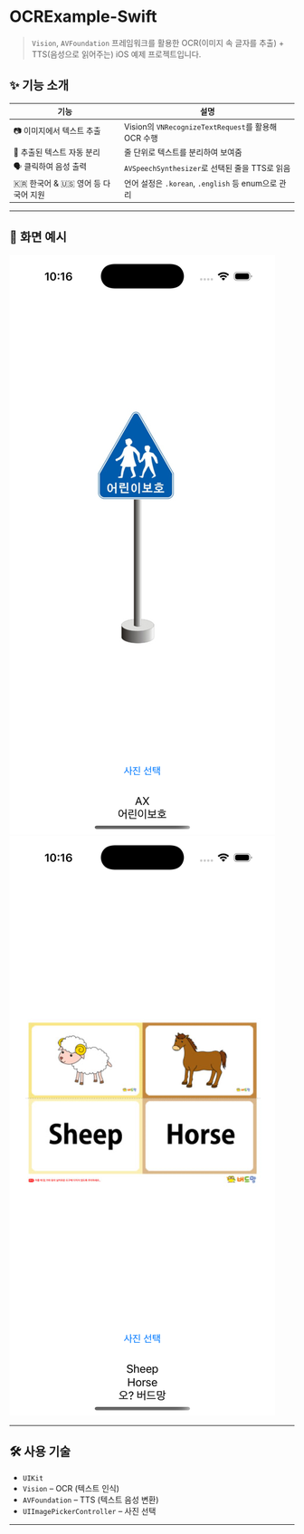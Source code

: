 # OCRExample-Swift
> `Vision`, `AVFoundation` 프레임워크를 활용한 OCR(이미지 속 글자를 추출) + TTS(음성으로 읽어주는) iOS 예제 프로젝트입니다.

## ✨ 기능 소개

| 기능 | 설명 |
|------|------|
| 📷 이미지에서 텍스트 추출 | Vision의 `VNRecognizeTextRequest`를 활용해 OCR 수행 |
| 🧠 추출된 텍스트 자동 분리 | 줄 단위로 텍스트를 분리하여 보여줌 |
| 🗣️ 클릭하여 음성 출력 | `AVSpeechSynthesizer`로 선택된 줄을 TTS로 읽음 |
| 🇰🇷 한국어 & 🇺🇸 영어 등 다국어 지원 | 언어 설정은 `.korean`, `.english` 등 enum으로 관리 |

---

## 📸 화면 예시

![result1](./Screenshots/1.png)
![result2](./Screenshots/2.png)

---

## 🛠 사용 기술

- `UIKit`
- `Vision` – OCR (텍스트 인식)
- `AVFoundation` – TTS (텍스트 음성 변환)
- `UIImagePickerController` – 사진 선택

---
